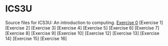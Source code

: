 # ICS3U
Source files for ICS3U: An introduction to computing.
[Exercise 0](ICS3U/Exercise0.py)
[Exercise 1]
[Exercise 2]
[Exercise 3]
[Exercise 4]
[Exercise 5]
[Exercise 6]
[Exercise 7]
[Exercise 8]
[Exercise 9]
[Exercise 10]
[Exercise 12]
[Exercise 13]
[Exercise 14]
[Exercise 15]
[Exercise 16]

